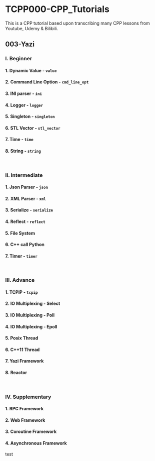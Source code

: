 # TCPP000-CPP_Tutorials
This is a CPP tutorial based upon transcribing many CPP lessons from Youtube, Udemy & Bilibili.

## 003-Yazi

### I. Beginner

#### 1. Dynamic Value - `value`
#### 2. Command Line Option - `cmd_line_opt`
#### 3. INI parser - `ini`
#### 4. Logger - `logger`
#### 5. Singleton - `singleton`
#### 6. STL Vector - `stl_vector`
#### 7. Time - `time`
#### 8. String - `string`

<br/>

### II. Intermediate

#### 1. Json Parser - `json`
#### 2. XML Parser - `xml`
#### 3. Serialize - `serialize`
#### 4. Reflect - `reflect`
#### 5. File System
#### 6. C++ call Python
#### 7. Timer - `timer`

<br/>

### III. Advance

#### 1. TCPIP - `tcpip`
#### 2. IO Multiplexing - Select
#### 3. IO Multiplexing - Poll
#### 4. IO Multiplexing - Epoll
#### 5. Posix Thread
#### 6. C++11 Thread
#### 7. Yazi Framework
#### 8. Reactor

<br/>

### IV. Supplementary
#### 1. RPC Framework
#### 2. Web Framework
#### 3. Coroutine Framework
#### 4. Asynchronous Framework

test